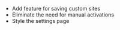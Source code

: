 - Add feature for saving custom sites
- Eliminate the need for manual activations
- Style the settings page
